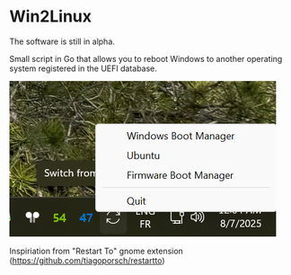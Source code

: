 # Win2Linux

The software is still in alpha.

Small script in Go that allows you to reboot Windows to another operating system registered in the UEFI database.

![image](./img/main_screenshot.png)

Inspiriation from "Restart To" gnome extension (https://github.com/tiagoporsch/restartto)